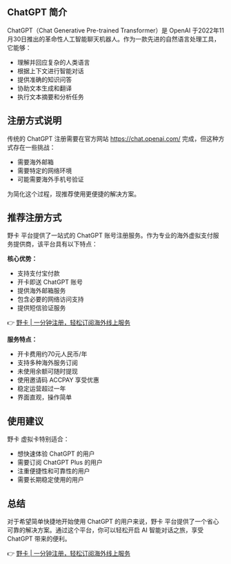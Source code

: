 ## ChatGPT 简介

ChatGPT（Chat Generative Pre-trained Transformer）是 OpenAI 于2022年11月30日推出的革命性人工智能聊天机器人。作为一款先进的自然语言处理工具，它能够：

- 理解并回应复杂的人类语言
- 根据上下文进行智能对话
- 提供准确的知识问答
- 协助文本生成和翻译
- 执行文本摘要和分析任务

## 注册方式说明

传统的 ChatGPT 注册需要在官方网站 https://chat.openai.com/ 完成，但这种方式存在一些挑战：

- 需要海外邮箱
- 需要特定的网络环境
- 可能需要海外手机号验证

为简化这个过程，现推荐使用更便捷的解决方案。

## 推荐注册方式

野卡 平台提供了一站式的 ChatGPT 账号注册服务。作为专业的海外虚拟支付服务提供商，该平台具有以下特点：

**核心优势：**
- 支持支付宝付款
- 开卡即送 ChatGPT 账号
- 提供海外邮箱服务
- 包含必要的网络访问支持
- 提供短信验证服务

👉 [野卡 | 一分钟注册，轻松订阅海外线上服务](https://bit.ly/bewildcard)

**服务特点：**
- 开卡费用约70元人民币/年
- 支持多种海外服务订阅
- 未使用余额可随时提现
- 使用邀请码 ACCPAY 享受优惠
- 稳定运营超过一年
- 界面直观，操作简单

## 使用建议

野卡 虚拟卡特别适合：
- 想快速体验 ChatGPT 的用户
- 需要订阅 ChatGPT Plus 的用户
- 注重便捷性和可靠性的用户
- 需要长期稳定使用的用户

## 总结

对于希望简单快捷地开始使用 ChatGPT 的用户来说，野卡 平台提供了一个省心可靠的解决方案。通过这个平台，你可以轻松开启 AI 智能对话之旅，享受 ChatGPT 带来的便利。

👉 [野卡 | 一分钟注册，轻松订阅海外线上服务](https://bit.ly/bewildcard)